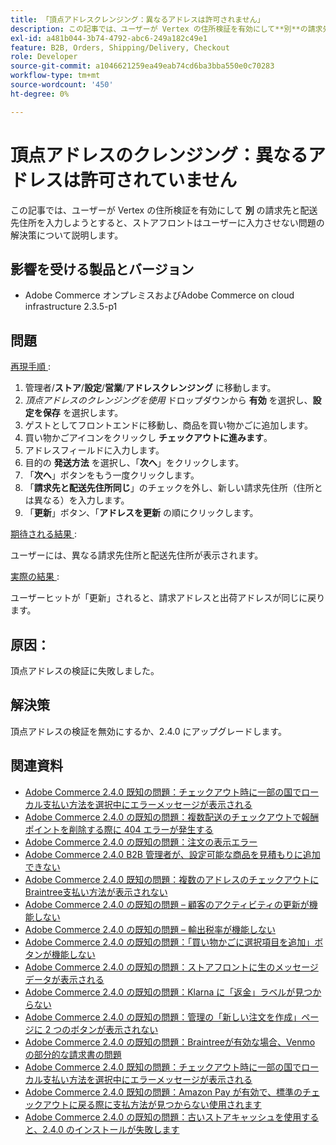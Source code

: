 ```yaml
---
title: 「頂点アドレスクレンジング：異なるアドレスは許可されません」
description: この記事では、ユーザーが Vertex の住所検証を有効にして**別**の請求先住所と配送先住所を入力しようとすると、ストアフロントはユーザーに入力させない問題の解決策について説明します。
exl-id: a481b044-3b74-4792-abc6-249a182c49e1
feature: B2B, Orders, Shipping/Delivery, Checkout
role: Developer
source-git-commit: a1046621259ea49eab74cd6ba3bba550e0c70283
workflow-type: tm+mt
source-wordcount: '450'
ht-degree: 0%

---
```


# 頂点アドレスのクレンジング：異なるアドレスは許可されていません

この記事では、ユーザーが Vertex の住所検証を有効にして **別** の請求先と配送先住所を入力しようとすると、ストアフロントはユーザーに入力させない問題の解決策について説明します。

## 影響を受ける製品とバージョン

* Adobe Commerce オンプレミスおよびAdobe Commerce on cloud infrastructure 2.3.5-p1

## 問題

<u> 再現手順 </u>:

1. 管理者/**ストア**/**設定**/**営業**/**アドレスクレンジング** に移動します。
1. *頂点アドレスのクレンジングを使用* ドロップダウンから **有効** を選択し、**設定を保存** を選択します。
1. ゲストとしてフロントエンドに移動し、商品を買い物かごに追加します。
1. 買い物かごアイコンをクリックし **チェックアウトに進みます**。
1. アドレスフィールドに入力します。
1. 目的の **発送方法** を選択し、「**次へ**」をクリックします。
1. 「**次へ**」ボタンをもう一度クリックします。
1. 「**請求先と配送先住所**&#x200B;**同じ**」のチェックを外し、新しい請求先住所（住所とは異なる）を入力します。
1. 「**更新**」ボタン、「**アドレスを更新** の順にクリックします。

<u> 期待される結果 </u>:

ユーザーには、異なる請求先住所と配送先住所が表示されます。

<u> 実際の結果 </u>:

ユーザーヒットが「更新」されると、請求アドレスと出荷アドレスが同じに戻ります。

## 原因：

頂点アドレスの検証に失敗しました。

## 解決策

頂点アドレスの検証を無効にするか、2.4.0 にアップグレードします。

## 関連資料

* [Adobe Commerce 2.4.0 既知の問題：チェックアウト時に一部の国でローカル支払い方法を選択中にエラーメッセージが表示される](/help/troubleshooting/payments/magento-2-4-0-checkout-error-selecting-local-payments.md)
* [Adobe Commerce 2.4.0 の既知の問題：複数配送のチェックアウトで報酬ポイントを削除する際に 404 エラーが発生する](/help/troubleshooting/storefront/magento-2-4-0-404-error-removing-rewards-points-on-multi-shipping-checkout.md)
* [Adobe Commerce 2.4.0 の既知の問題：注文の表示エラー](/help/troubleshooting/storefront/magento-2-4-0-known-issue-orders-display-error.md)
* [Adobe Commerce 2.4.0 B2B 管理者が、設定可能な商品を見積もりに追加できない](/help/troubleshooting/miscellaneous/magento-2-4-0-b2b-admin-can-t-add-configurable-product-to-quote.md)
* [Adobe Commerce 2.4.0 既知の問題：複数のアドレスのチェックアウトにBraintree支払い方法が表示されない](/help/troubleshooting/payments/magento-2-4-0-braintree-not-in-multiple-addresses-checkout.md)
* [Adobe Commerce 2.4.0 の既知の問題 – 顧客のアクティビティの更新が機能しない](/help/troubleshooting/miscellaneous/magento-2-4-0-refresh-on-customer-activities-does-not-work.md)
* [Adobe Commerce 2.4.0 の既知の問題 – 輸出税率が機能しない](/help/troubleshooting/miscellaneous/magento-2-4-0-known-issue-export-tax-rates-does-not-work.md)
* [Adobe Commerce 2.4.0 の既知の問題：「買い物かごに選択項目を追加」ボタンが機能しない](/help/troubleshooting/miscellaneous/magento-2-4-0-add-selections-to-my-cart-does-not-work.md)
* [Adobe Commerce 2.4.0 の既知の問題：ストアフロントに生のメッセージデータが表示される](/help/troubleshooting/storefront/magento-2-4-0-issue-storefront-raw-message-data-display.md)
* [Adobe Commerce 2.4.0 の既知の問題：Klarna に「返金」ラベルが見つからない](/help/troubleshooting/payments/magento-2-4-0-known-issue-missing-refund-label-in-klarna.md)
* [Adobe Commerce 2.4.0 の既知の問題：管理の「新しい注文を作成」ページに 2 つのボタンが表示されない](/help/troubleshooting/miscellaneous/magento-2-4-0-known-issue-create-new-order-buttons-missing.md)
* [Adobe Commerce 2.4.0 の既知の問題：Braintreeが有効な場合、Venmo の部分的な請求書の問題](/help/troubleshooting/payments/magento-2-4-0-2-4-1-enable-braintree-venmo-partial-invoice-issue.md)
* [Adobe Commerce 2.4.0 既知の問題：チェックアウト時に一部の国でローカル支払い方法を選択中にエラーメッセージが表示される](/help/troubleshooting/payments/magento-2-4-0-checkout-error-selecting-local-payments.md)
* [Adobe Commerce 2.4.0 既知の問題：Amazon Pay が有効で、標準のチェックアウトに戻る際に支払方法が見つからない使用されます](/help/troubleshooting/payments/magento-2-4-0-known-issue-amazon-pay-no-payment-methods.md)
* [Adobe Commerce 2.4.0 の既知の問題：古いストアキャッシュを使用すると、2.4.0 のインストールが失敗します](/help/troubleshooting/installation-and-upgrade/magento-2-4-0-known-issue-2-4-0-installation-fails-with-outdated-stores-cache.md)
